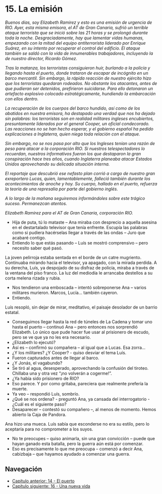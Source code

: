 # 15. La emisión

*Buenos días, soy Elizabeth Ramirez y esto es una emisión de urgencia de RIO. Ayer, esta misma emisora, el AT de Gran Canaria, sufrió un terrible ataque terrorista que se inició sobre las 21 horas y se prolongó durante toda la noche. Desgraciadamente, hay que lamentar vidas humanas, empezando con la mitad del equipo antiterrorista liderado por Enrique Suárez, en su intento por recuperar el control del edificio. El ataque también se saldó con la vida de innumerables trabajadores, incluyendo la de nuestro director, Ricardo Gómez.*

*Tras la matanza, los terroristas consiguieron huir, burlando a la policía y llegando hasta el puerto, donde trataron de escapar de incógnito en un barco mercantil. Sin embargo, la rápida reacción de nuestro ejército hizo que los terroristas quedaran rodeados. No obstante los atacantes, antes de que pudieran ser detenidos, prefirieron suicidarse. Para ello detonaron un artefacto explosivo colocado estratégicamente, hundiendo la embarcación con ellos dentro.*

*La recuperación de los cuerpos del barco hundido, así como de los abatidos en nuestra emisora, ha destapado una verdad que nos ha dejado sin palabras: los terroristas son en realidad militares ingleses encubiertos, presuntamente liderados por el general Cooper, un oficial condecorado. Las reacciones no se han hecho esperar, y el gobierno español ha pedido explicaciones a Inglaterra, quien niega toda relación con el ataque.*

*Sin embargo, no se nos pasa por alto que los Ingleses tenían una razón de peso para atacar a la corporación RIO. Si nuestros telespectadores lo recuerdan, nuestros informativos fueron los que destaparon la gran conspiración hace tres años, cuando Inglaterra planeaba atacar Estados Unidos aprovechando su delicada situación interna.*

*El reportaje que descubrió ese nefasto plan corrió a cargo de nuestro gran exreportero Lucas, quien, lamentablemente, falleció también durante los acontecimientos de anoche y hoy. Su cuerpo, hallado en el puerto, refuerza la teoría de una represalia por parte del gobierno inglés.*

*A lo largo de la mañana seguiremos informándoles sobre este trágico suceso. Permanezcan atentos.*

*Elizabeth Ramirez para el AT de Gran Canaria, corporación RIO.*

- Hija de puta, tú lo mataste – Ana miraba con desprecio a aquella asesina en el destartalado televisor que tenía enfrente. Escupía las palabras como si pudiera hacérselas llegar a través de las ondas – Juro que acabaré contigo.
- Entiendo lo que estás pasando – Luís se mostró comprensivo – pero necesito saber qué pasó.

La joven pelirroja estaba sentada en el borde de un catre mugriento. Continuaba mirando hacia el televisor, ya apagado, con la mirada perdida. A su derecha, Luís, ya despojado de su disfraz de policía, miraba a través de la ventana del piso franco. La luz del mediodía le arrancaba destellos a su corta melena rizada y rubia.

- Nos tendieron una emboscada – intentó sobreponerse Ana – varios militares murieron. Marcos, Lucía... también cayeron.
- Entiendo.

Luís resopló, sin dejar de mirar, meditativo, el paisaje desolador de un barrio estatal.

- Conseguimos llegar hasta la red de túneles de La Cadena y tomar uno hasta el puerto – continuó Ana – pero entonces nos sorprendió Elizabeth. Lo único que pude hacer fue usar al prisionero de escudo, pero se ve que ya no les era necesario.
- ¿Elizabeth lo ejecutó?
- Así es – confirmó su compañera – al igual que a Lucas. Esa zorra...
- ¿Y los militares? ¿Y Cooper? - quiso desviar el tema Luís.
- Fueron capturados antes de llegar al barco.
- ¿Y Jonás, el vagabundo?
- Se tiró al agua, desesperado, aprovechando la confusión del tiroteo. Chillaba una y otra vez “¡no volverán a cogerme!”.
- ¿Ya había sido prisionero de RIO?
- Eso parece. Y por como gritaba, pareciera que realmente prefería la muerte.
- Ya veo – respondió Luís, sombrío.
- ¿Qué se nos ordena? - preguntó Ana, ya cansada del interrogatorio - ¿Cuál es el siguiente paso?
- Desaparecer – contestó su compañero –, al menos de momento. Hemos abierto la Caja de Pandora.

Ana hizo una mueca. Luís sabía que esconderse no era su estilo, pero lo aceptaría para no comprometer a los suyos.

- No te preocupes – quiso animarla, sin una gran convicción – puede que hayan ganado esta batalla, pero la guerra aún está por comenzar.
- Eso es precisamente lo que me preocupa – comenzó a decir Ana, cabizbaja – que hayamos ayudado a comenzar una guerra.


## Navegación

- [Capítulo anterior: 14 - El puerto](c14_el-puerto.md)
- [Capítulo siguiente: 16 - Una nueva vida](c16_una-nueva-vida.md)
